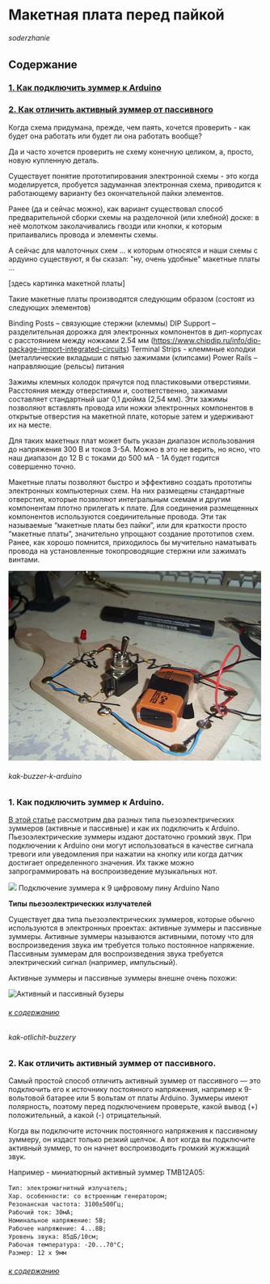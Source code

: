 # Макетная плата перед пайкой
 
###### soderzhanie
## Содержание

### [1. Как подключить зуммер к Arduino](#kak-buzzer-k-arduino)
### [2. Как отличить активный зуммер от пассивного](#kak-otlichit-buzzery)

Когда схема придумана, прежде, чем паять, хочется проверить - как будет она работать или будет ли она работать вообще?

Да и часто хочется проверить не схему конечную целиком, а, просто, новую купленную деталь.

Cуществует понятие прототипирования электронной схемы - это когда моделируется, пробуется задуманная электронная схема, приводится к работающему варианту без окончательной пайки элементов.

Ранее (да и сейчас можно), как вариант существовал способ предварительной сборки схемы на разделочной (или хлебной) доске: в неё молотком заколачивались гвозди или кнопки, к которым припаивались провода и элементы схемы.

А сейчас для малоточных схем ... к которым относятся и наши схемы с ардуино существуют, я бы сказал: "ну, очень удобные" макетные платы ...

[здесь картинка макетной платы]

Такие макетные платы производятся следующим образом (состоят из следующих элементов)

Binding Posts – связующие стержни (клеммы)
DIP Support – разделительная дорожка для электронных компонентов в дип-корпусах с расстоянием между ножками 2.54 мм (https://www.chipdip.ru/info/dip-package-import-integrated-circuits)
Terminal Strips - клеммные колодки (металлические вкладыши с пятью зажимами (клипсами)
Power Rails – направляющие (рельсы) питания

Зажимы клемных колодок прячутся под пластиковыми отверстиями. Расстояния между отверстиями и, соответственно, зажимами составляет стандартный шаг 0,1 дюйма (2,54 мм). Эти зажимы позволяют вставлять провода или ножки электронных компонентов в открытые отверстия на макетной плате, которые затем и удерживают их на месте.

Для таких макетных плат может быть указан диапазон использования до напряжения 300 В и токов 3-5А. Можно в это не верить, но ясно, что наш диапазон до 12 В с токами до 500 мА - 1А будет годится совершенно точно. 

 
Макетные платы позволяют быстро и эффективно создать прототипы электронных компьютерных схем. На них размещены стандартные отверстия, которые позволяют интегральным схемам и другим компонентам плотно прилегать к плате. Для соединения размещенных компонентов используются соединительные провода. Эти так называемые “макетные платы без пайки”, или для краткости просто “макетные платы”, значительно упрощают создание прототипов схем. Ранее, как хорошо помнится, приходилось бы мучительно наматывать провода на установленные токопроводящие стержни или зажимать винтами.

![Макетная плата "как прежде"](maketnaya-plata-prezhde.webp)

###### kak-buzzer-k-arduino
### 1. Как подключить зуммер к Arduino.

[В этой статье](https://rxtx.su/mikrokontrollery/arduino/moduli-i-datchiki-k-arduino/kak-podklyuchit-zummer-k-arduino/ "Как подключить зуммер к Arduino") рассмотрим два разных типа пьезоэлектрических зуммеров (активные и пассивные) и как их подключить к Arduino. Пьезоэлектрические зуммеры издают достаточно громкий звук. При подключении к Arduino они могут использоваться в качестве сигнала тревоги или уведомления при нажатии на кнопку или когда датчик достигает определенного значения. Их также можно запрограммировать на воспроизведение музыкальных нот.

![](proteus-nano-and-sounder.png)
Подключение зуммера к 9 цифровому пину Arduino Nano

**Типы пьезоэлектрических излучателей**

Существует два типа пьезоэлектрических зуммеров, которые обычно используются в электронных проектах: активные зуммеры и пассивные зуммеры. Активные зуммеры называются активными, потому что для воспроизведения звука им требуется только постоянное напряжение. Пассивным зуммерам для воспроизведения звука требуется электрический сигнал (например, импульсный).

Активные зуммеры и пассивные зуммеры внешне очень похожи:

![Активный и пассивный бузеры](active-and-passive-buzzer.png)

###### [к содержанию](#soderzhanie)

###### kak-otlichit-buzzery
### 2. Как отличить активный зуммер от пассивного.
Самый простой способ отличить активный зуммер от пассивного — это подключить его к источнику постоянного напряжения, например к 9-вольтовой батарее или 5 вольтам от платы Arduino. Зуммеры имеют полярность, поэтому перед подключением проверьте, какой вывод (+) положительный, а какой (-) отрицательный.

Когда вы подключите источник постоянного напряжения к пассивному зуммеру, он издаст только резкий щелчок. А вот когда вы подключите активный зуммер, то он начнет воспроизводить громкий жужжащий звук. 

Например - миниатюрный активный зуммер TMB12A05:

    Тип: электромагнитный излучатель;
    Хар. особенности: со встроенным генератором;
    Резонансная частота: 3100±500Гц;
    Рабочий ток: 30мА;
    Номинальное напряжение: 5В;
    Рабочее напряжение: 4...8В;
    Уровень звука: 85дБ/10см;
    Рабочая температура: -20...70°C;
    Размер: 12 x 9мм

###### [к содержанию](#soderzhanie)
